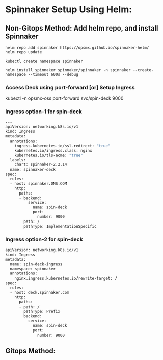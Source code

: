# Spinnaker Setup Using Helm:

## Non-Gitops Method: Add helm repo, and install Spinnaker
```
helm repo add spinnaker https://opsmx.github.io/spinnaker-helm/
helm repo update

kubectl create namespace spinnaker

helm install spinnaker spinnaker/spinnaker -n spinnaker --create-namespace --timeout 600s --debug
```

### Access Deck using port-forward [or] Setup Ingress
kubectl -n opsmx-oss port-forward svc/spin-deck 9000

### Ingress option-1 for spin-deck
```bash
---
apiVersion: networking.k8s.io/v1
kind: Ingress
metadata:
  annotations:
    ingress.kubernetes.io/ssl-redirect: "true"
    kubernetes.io/ingress.class: nginx
    kubernetes.io/tls-acme: "true"
  labels:
    chart: spinnaker-2.2.14
  name: spinnaker-deck
spec:
  rules:
  - host: spinnaker.DNS.COM
    http:
      paths:
      - backend:
          service:
            name: spin-deck
            port:
              number: 9000
        path: /
        pathType: ImplementationSpecific
```		
### Ingress option-2 for spin-deck
```bash
apiVersion: networking.k8s.io/v1
kind: Ingress
metadata:
  name: spin-deck-ingress
  namespace: spinnaker
  annotations:
    nginx.ingress.kubernetes.io/rewrite-target: /
spec:
  rules:
  - host: deck.spinnaker.com
    http:
      paths:
      - path: /
        pathType: Prefix
        backend:
          service:
            name: spin-deck
            port:
              number: 9000
```

## Gitops Method:
